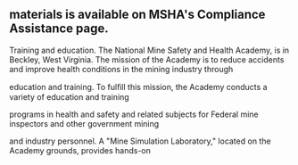 ## materials is available on MSHA's Compliance Assistance page.

Training and education. The National Mine Safety and Health Academy, is in Beckley, West Virginia. The mission of the Academy is to reduce accidents and improve health conditions in the mining industry through

education and training. To fulﬁll this mission, the Academy conducts a variety of education and training

programs in health and safety and related subjects for Federal mine inspectors and other government mining

and industry personnel. A "Mine Simulation Laboratory," located on the Academy grounds, provides hands-on